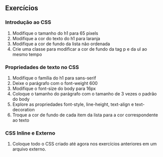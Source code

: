 ## Exercícios

### Introdução ao CSS

1. Modifique o tamanho do h1 para 65 pixels
2. Modifique a cor do texto do h1 para laranja
3. Modifique a cor de fundo da lista não ordenada
4. Crie uma classe para modificar a cor de fundo da tag p e da ul ao mesmo tempo

### Propriedades de texto no CSS

1. Modifique o família do h1 para sans-serif
2. Deixe o parágrafo com o font-weight 600
3. Modifique o font-size do body para 16px
4. Coloque o tamanho do parágrafo com o tamanho de 3 vezes o padrão do body
5. Explore as propriedades font-style, line-height, text-align e text-decoration
6. Troque a cor de fundo de cada item da lista para a cor correspondente ao texto

### CSS Inline e Externo

1. Coloque todo o CSS criado até agora nos exercícios anteriores em um arquivo externo.

